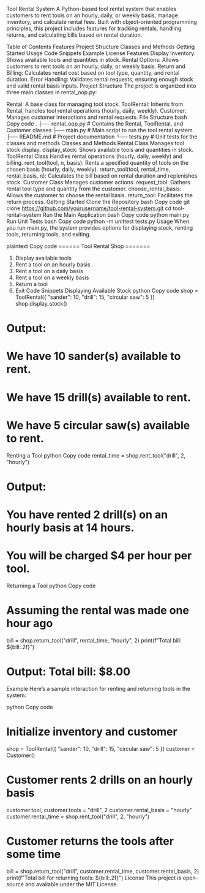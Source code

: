 Tool Rental System
A Python-based tool rental system that enables customers to rent tools on an hourly, daily, or weekly basis, manage inventory, and calculate rental fees. Built with object-oriented programming principles, this project includes features for tracking rentals, handling returns, and calculating bills based on rental duration.

Table of Contents
Features
Project Structure
Classes and Methods
Getting Started
Usage
Code Snippets
Example
License
Features
Display Inventory: Shows available tools and quantities in stock.
Rental Options: Allows customers to rent tools on an hourly, daily, or weekly basis.
Return and Billing: Calculates rental cost based on tool type, quantity, and rental duration.
Error Handling: Validates rental requests, ensuring enough stock and valid rental basis inputs.
Project Structure
The project is organized into three main classes in rental_oop.py:

Rental: A base class for managing tool stock.
ToolRental: Inherits from Rental, handles tool rental operations (hourly, daily, weekly).
Customer: Manages customer interactions and rental requests.
File Structure
bash
Copy code
.
├── rental_oop.py      # Contains the Rental, ToolRental, and Customer classes
├── main.py            # Main script to run the tool rental system
├── README.md          # Project documentation
└── tests.py           # Unit tests for the classes and methods
Classes and Methods
Rental Class
Manages tool stock display.
display_stock: Shows available tools and quantities in stock.
ToolRental Class
Handles rental operations (hourly, daily, weekly) and billing.
rent_tool(tool, n, basis): Rents a specified quantity of tools on the chosen basis (hourly, daily, weekly).
return_tool(tool, rental_time, rental_basis, n): Calculates the bill based on rental duration and replenishes stock.
Customer Class
Manages customer actions.
request_tool: Gathers rental tool type and quantity from the customer.
choose_rental_basis: Allows the customer to choose the rental basis.
return_tool: Facilitates the return process.
Getting Started
Clone the Repository
bash
Copy code
git clone https://github.com/yourusername/tool-rental-system.git
cd tool-rental-system
Run the Main Application
bash
Copy code
python main.py
Run Unit Tests
bash
Copy code
python -m unittest tests.py
Usage
When you run main.py, the system provides options for displaying stock, renting tools, returning tools, and exiting.

plaintext
Copy code
====== Tool Rental Shop =======
1. Display available tools
2. Rent a tool on an hourly basis
3. Rent a tool on a daily basis
4. Rent a tool on a weekly basis
5. Return a tool
6. Exit
Code Snippets
Displaying Available Stock
python
Copy code
shop = ToolRental({
    "sander": 10,
    "drill": 15,
    "circular saw": 5
})
shop.display_stock()
# Output:
# We have 10 sander(s) available to rent.
# We have 15 drill(s) available to rent.
# We have 5 circular saw(s) available to rent.
Renting a Tool
python
Copy code
rental_time = shop.rent_tool("drill", 2, "hourly")
# Output:
# You have rented 2 drill(s) on an hourly basis at 14 hours.
# You will be charged $4 per hour per tool.
Returning a Tool
python
Copy code
# Assuming the rental was made one hour ago
bill = shop.return_tool("drill", rental_time, "hourly", 2)
print(f"Total bill: ${bill:.2f}")
# Output: Total bill: $8.00
Example
Here’s a sample interaction for renting and returning tools in the system:

python
Copy code
# Initialize inventory and customer
shop = ToolRental({
    "sander": 10,
    "drill": 15,
    "circular saw": 5
})
customer = Customer()

# Customer rents 2 drills on an hourly basis
customer.tool, customer.tools = "drill", 2
customer.rental_basis = "hourly"
customer.rental_time = shop.rent_tool("drill", 2, "hourly")

# Customer returns the tools after some time
bill = shop.return_tool("drill", customer.rental_time, customer.rental_basis, 2)
print(f"Total bill for returning tools: ${bill:.2f}")
License
This project is open-source and available under the MIT License.
